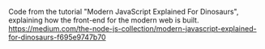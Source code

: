 Code from the tutorial "Modern JavaScript Explained For Dinosaurs", explaining how the front-end for the modern web is built. https://medium.com/the-node-js-collection/modern-javascript-explained-for-dinosaurs-f695e9747b70